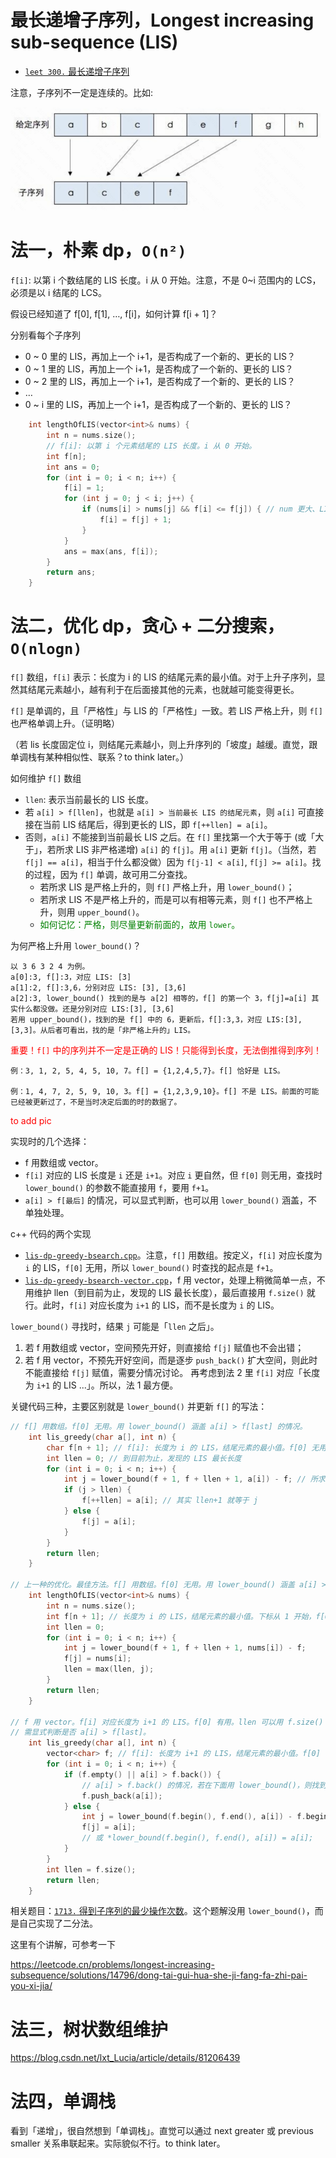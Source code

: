 # 最长递增子序列，Longest increasing sub-sequence (LIS)

- [`leet 300.` 最长递增子序列](https://leetcode.cn/problems/longest-increasing-subsequence)

注意，子序列不一定是连续的。比如:

![sub-sequence](pics/lis-sub-seq.png)

# 法一，朴素 dp，`O(n²)`

`f[i]`: 以第 i 个数结尾的 LIS 长度。i 从 0 开始。注意，不是 0~i 范围内的 LCS，必须是以 i 结尾的 LCS。

假设已经知道了 f[0], f[1], …, f[i]，如何计算 f[i + 1]？

分别看每个子序列
* 0 ~ 0 里的 LIS，再加上一个 i+1，是否构成了一个新的、更长的 LIS？
* 0 ~ 1 里的 LIS，再加上一个 i+1，是否构成了一个新的、更长的 LIS？
* 0 ~ 2 里的 LIS，再加上一个 i+1，是否构成了一个新的、更长的 LIS？
* …
* 0 ~ i 里的 LIS，再加上一个 i+1，是否构成了一个新的、更长的 LIS？

```cpp
    int lengthOfLIS(vector<int>& nums) {
        int n = nums.size();
        // f[i]: 以第 i 个元素结尾的 LIS 长度。i 从 0 开始。
        int f[n];
        int ans = 0;
        for (int i = 0; i < n; i++) {
            f[i] = 1;
            for (int j = 0; j < i; j++) {
                if (nums[i] > nums[j] && f[i] <= f[j]) { // num 更大、LIS 更短，则更新
                    f[i] = f[j] + 1;
                }
            }
            ans = max(ans, f[i]);
        }
        return ans;
    }
```

# 法二，优化 dp，贪心 + 二分搜索，`O(nlogn)`

`f[]` 数组，`f[i]` 表示：长度为 i 的 LIS 的结尾元素的最小值。对于上升子序列，显然其结尾元素越小，越有利于在后面接其他的元素，也就越可能变得更长。

`f[]` 是单调的，且「严格性」与 LIS 的「严格性」一致。若 LIS 严格上升，则 `f[]` 也严格单调上升。（证明略）

（若 lis 长度固定位 i，则结尾元素越小，则上升序列的「坡度」越缓。直觉，跟单调栈有某种相似性、联系？to think later。）

如何维护 `f[]` 数组
- `llen`: 表示当前最长的 LIS 长度。
- 若 `a[i] > f[llen]`，也就是 `a[i] > 当前最长 LIS 的结尾元素`，则 `a[i]` 可直接接在当前 LIS 结尾后，得到更长的 LIS，即 `f[++llen] = a[i]`。
- 否则，`a[i]` 不能接到当前最长 LIS 之后。在 `f[]` 里找第一个大于等于 (或「大于」，若所求 LIS 非严格递增) `a[i]` 的 `f[j]`。用 `a[i]` 更新 `f[j]`。（当然，若 `f[j] == a[i]`，相当于什么都没做）因为 `f[j-1] < a[i]`, `f[j] >= a[i]`。找的过程，因为 `f[]` 单调，故可用二分查找。
  - 若所求 LIS 是严格上升的，则 `f[]` 严格上升，用 `lower_bound()`；
  - 若所求 LIS 不是严格上升的，而是可以有相等元素，则 `f[]` 也不严格上升，则用 `upper_bound()`。
  - <font color="green">如何记忆：严格，则尽量更新前面的，故用 `lower`。</font>

为何严格上升用 `lower_bound()`？

```
以 3 6 3 2 4 为例。
a[0]:3, f[]:3，对应 LIS: [3]
a[1]:2, f[]:3,6，分别对应 LIS: [3], [3,6]
a[2]:3, lower_bound() 找到的是与 a[2] 相等的，f[] 的第一个 3，f[j]=a[i] 其实什么都没做。还是分别对应 LIS:[3], [3,6]
若用 upper_bound()，找到的是 f[] 中的 6，更新后，f[]:3,3，对应 LIS:[3], [3,3]。从后者可看出，找的是「非严格上升的」LIS。
```

<font color="red">重要！`f[]` 中的序列并不一定是正确的 LIS！只能得到长度，无法倒推得到序列！</font>

```
例：3, 1, 2, 5, 4, 5, 10, 7。f[] = {1,2,4,5,7}。f[] 恰好是 LIS。

例：1, 4, 7, 2, 5, 9, 10, 3。f[] = {1,2,3,9,10}。f[] 不是 LIS。前面的可能已经被更新过了，不是当时决定后面的时的数据了。
```

<font color="red">to add pic</font>

实现时的几个选择：
* f 用数组或 vector。
* `f[i]` 对应的 LIS 长度是 `i` 还是 `i+1`。对应 `i` 更自然，但 `f[0]` 则无用，查找时 `lower_bound()` 的参数不能直接用 `f`，要用 `f+1`。
* `a[i] > f[最后]` 的情况，可以显式判断，也可以用 `lower_bound()` 涵盖，不单独处理。

c++ 代码的两个实现
* [`lis-dp-greedy-bsearch.cpp`](code/lis-dp-greedy-bsearch.cpp)。注意，`f[]` 用数组。按定义，`f[i]` 对应长度为 `i` 的 LIS，`f[0]` 无用，所以 `lower_bound()` 时查找的起点是 `f+1`。
* [`lis-dp-greedy-bsearch-vector.cpp`](code/lis-dp-greedy-bsearch-vector.cpp)，f 用 vector，处理上稍微简单一点，不用维护 llen（到目前为止，发现的 LIS 最长长度），最后直接用 `f.size()` 就行。此时，`f[i]` 对应长度为 `i+1` 的 LIS，而不是长度为 `i` 的 LIS。

`lower_bound()` 寻找时，结果 `j` 可能是「`llen` 之后」。
1. 若 f 用数组或 vector，空间预先开好，则直接给 `f[j]` 赋值也不会出错；
2. 若 f 用 vector，不预先开好空间，而是逐步 `push_back()` 扩大空间，则此时不能直接给 `f[j]` 赋值，需要分情况讨论。
再考虑到法 2 里 `f[i]` 对应「长度为 `i+1` 的 LIS ...」。所以，法 1 最方便。

关键代码三种，主要区别就是 `lower_bound()` 并更新 `f[]` 的写法：

```cpp
// f[] 用数组。f[0] 无用。用 lower_bound() 涵盖 a[i] > f[last] 的情况。
    int lis_greedy(char a[], int n) {
        char f[n + 1]; // f[i]: 长度为 i 的 LIS，结尾元素的最小值。f[0] 无用
        int llen = 0; // 到目前为止，发现的 LIS 最长长度
        for (int i = 0; i < n; i++) {
            int j = lower_bound(f + 1, f + llen + 1, a[i]) - f; // 所求 LIS 严格递增
            if (j > llen) {
                f[++llen] = a[i]; // 其实 llen+1 就等于 j
            } else {
                f[j] = a[i];
            }
        }
        return llen;
    }

// 上一种的优化。最佳方法。f[] 用数组。f[0] 无用。用 lower_bound() 涵盖 a[i] > f[last] 的情况。
    int lengthOfLIS(vector<int>& nums) {
        int n = nums.size();
        int f[n + 1]; // 长度为 i 的 LIS，结尾元素的最小值。下标从 1 开始，f[0] 无用。
        int llen = 0;
        for (int i = 0; i < n; i++) {
            int j = lower_bound(f + 1, f + llen + 1, nums[i]) - f;
            f[j] = nums[i];
            llen = max(llen, j);
        }
        return llen;
    }

// f 用 vector。f[i] 对应长度为 i+1 的 LIS。f[0] 有用。llen 可以用 f.size() 代替，但其实也没用到。
// 需显式判断是否 a[i] > f[last]。
    int lis_greedy(char a[], int n) {
        vector<char> f; // f[i]: 长度为 i+1 的 LIS，结尾元素的最小值。f[0] 有用。
        for (int i = 0; i < n; i++) {
            if (f.empty() || a[i] > f.back()) {
                // a[i] > f.back() 的情况，若在下面用 lower_bound()，则找到是 f.end()，不能直接赋值，故在此单独处理
                f.push_back(a[i]);
            } else {
                int j = lower_bound(f.begin(), f.end(), a[i]) - f.begin(); // LIS 严格递增。lower_bound() 不会返回 f.end()，可放心赋值
                f[j] = a[i];
                // 或 *lower_bound(f.begin(), f.end(), a[i]) = a[i];
            }
        }
        int llen = f.size();
        return llen;
    }
```

相关题目：[`1713.` 得到子序列的最少操作次数](leet-1713-得到子序列的最少操作次数.md)。这个题解没用 `lower_bound()`，而是自己实现了二分法。

这里有个讲解，可参考一下

https://leetcode.cn/problems/longest-increasing-subsequence/solutions/14796/dong-tai-gui-hua-she-ji-fang-fa-zhi-pai-you-xi-jia/

# 法三，树状数组维护

https://blog.csdn.net/lxt_Lucia/article/details/81206439

# 法四，单调栈

看到「递增」，很自然想到「单调栈」。直觉可以通过 next greater 或 previous smaller 关系串联起来。实际貌似不行。to think later。



